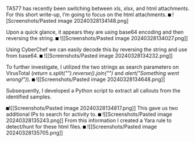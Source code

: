 

<style>
img{
	border: 4px solid black;
}
</style>



TA577 has recently been switching between xls, xlsx, and html attachments. For this short write-up, I’m going to focus on the html attachments. 
<img>
![Screenshots/Pasted image 20240328134148.png]

Upon a quick glance, it appears they are using base64 encoding and then reversing the string. 
<img>
![[Screenshots/Pasted image 20240328134027.png]]

Using CyberChef we can easily decode this by reversing the string and use from base64. 
<img>
![[Screenshots/Pasted image 20240328134232.png]]

To further investigate, I utilized the two strings as search parameters on VirusTotal (*return s.split("").reverse().join("")* and *alert("Something went wrong!")*). 
<img>
![[Screenshots/Pasted image 20240328134648.png]]


Subsequently, I developed a Python script to extract all callouts from the identified samples. 

<img>![[Screenshots/Pasted image 20240328134817.png]]
This gave us two additional IPs to search for activity to.
<img>
![[Screenshots/Pasted image 20240328135243.png]]
From this information I created a Yara rule to detect/hunt for these html files.
<img>
![[Screenshots/Pasted image 20240328135705.png]]

